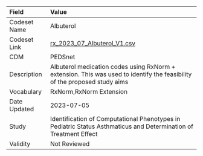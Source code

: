 |Field        |Value                                                                                                                     |
|:------------|:-------------------------------------------------------------------------------------------------------------------------|
|Codeset Name |Albuterol                                                                                                                 |
|Codeset Link |[rx_2023_07_Albuterol_V1.csv](https://github.com/PEDSnet/Variable-Dictionary/blob/main/drugs/rx_2023_07_Albuterol_V1.csv.csv)|
|CDM          |PEDSnet                                                                                                                   |
|Description  |Albuterol medication codes using RxNorm + extension. This was used to identify the feasibility of the proposed study aims |
|Vocabulary   |RxNorm,RxNorm Extension                                                                                                   |
|Date Updated |2023-07-05                                                                                                                |
|Study        |Identification of Computational Phenotypes in Pediatric Status Asthmaticus and Determination of Treatment Effect          |
|Validity     |Not Reviewed                                                                                                              |
